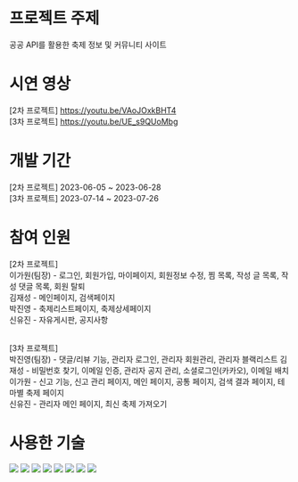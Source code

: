 # 프로젝트 주제
공공 API를 활용한 축제 정보 및 커뮤니티 사이트

# 시연 영상
[2차 프로젝트] https://youtu.be/VAoJOxkBHT4 <br>
[3차 프로젝트] https://youtu.be/UE_s9QUoMbg 

# 개발 기간
[2차 프로젝트] 2023-06-05 ~ 2023-06-28 <br>
[3차 프로젝트] 2023-07-14 ~ 2023-07-26

# 참여 인원
[2차 프로젝트] <br>
이가원(팀장) - 로그인, 회원가입, 마이페이지, 회원정보 수정, 찜 목록, 작성 글 목록, 작성 댓글 목록, 회원 탈퇴 <br>
김재성 - 메인페이지, 검색페이지 <br>
박진영 - 축제리스트페이지, 축제상세페이지 <br>
신유진 - 자유게시판, 공지사항 <br><br>

[3차 프로젝트] <br>
박진영(팀장) - 댓글/리뷰 기능, 관리자 로그인, 관리자 회원관리, 관리자 블랙리스트
김재성 - 비밀번호 찾기, 이메일 인증, 관리자 공지 관리, 소셜로그인(카카오), 이메일 배치 <br>
이가원 - 신고 기능, 신고 관리 페이지, 메인 페이지, 공통 페이지, 검색 결과 페이지, 테마별 축제 페이지 <br>
신유진 - 관리자 메인 페이지, 최신 축제 가져오기 <br>

# 사용한 기술
<img src="https://img.shields.io/badge/Visual Studio Code-007ACC?style=flat-square&logo=Visual Studio Code&logoColor=white"/> <img src="https://img.shields.io/badge/PHP-777BB4?style=flat-square&logo=php&logoColor=white"/> <img src="https://img.shields.io/badge/Laravel-FF2D20?style=flat-square&logo=Laravel&logoColor=white"/> <img src="https://img.shields.io/badge/MariaDB-003545?style=flat-square&logo=mariaDB&logoColor=white"/> <img src="https://img.shields.io/badge/HTML5-E34F26?style=flat-square&logo=html5&logoColor=white"/> <img src="https://img.shields.io/badge/CSS3-1572B6?style=flat-square&logo=css3&logoColor=white"/> <img src="https://img.shields.io/badge/JavaScript-F7DF1E?style=flat-square&logo=javascript&logoColor=black"/> <img src="https://img.shields.io/badge/Bootstrap-7952B3?style=flat-square&logo=bootstrap&logoColor=white"/>